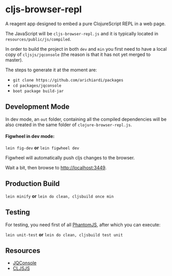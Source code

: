 # cljs-browser-repl

A reagent app designed to embed a pure ClojureScript REPL in a web page.

The JavaScript will be ```cljs-browser-repl.js``` and it is typically located in ```resources/public/js/compiled```.

In order to build the project in both ```dev``` and ```min``` you first need to have a local copy of ```cljsjs/jqconsole``` (the reason is that it has not yet merged to master).

The steps to generate it at the moment are:

* ```git clone https://github.com/arichiardi/packages```
* ```cd packages/jqconsole```
* ```boot package build-jar```


## Development Mode

In dev mode, an ```out``` folder, containing all the compiled dependencies will be also created in the same folder of ```clojure-browser-repl.js```.

#### Figwheel in dev mode:

```lein fig-dev```  **or** ```lein figwheel dev```

Figwheel will automatically push cljs changes to the browser.

Wait a bit, then browse to [http://localhost:3449](http://localhost:3449).

## Production Build

```lein minify``` **or** ```lein do clean, cljsbuild once min```

## Testing

For testing, you need first of all [PhantomJS](https://github.com/ariya/phantomjs/), after which you can execute:

```lein unit-test``` **or** ```lein do clean, cljsbuild test unit```

## Resources

 * [JQConsole](https://github.com/replit/jq-console)
 * [CLJSJS](https://github.com/cljsjs/packages)
